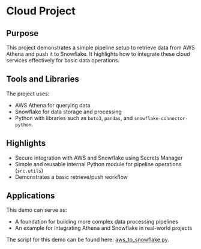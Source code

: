 # Cloud Project

## Purpose
This project demonstrates a simple pipeline setup to retrieve data from AWS Athena and push it to Snowflake. It highlights how to integrate these cloud services effectively for basic data operations.

## Tools and Libraries
The project uses:
- AWS Athena for querying data
- Snowflake for data storage and processing
- Python with libraries such as `boto3`, `pandas`, and `snowflake-connector-python`.

## Highlights
- Secure integration with AWS and Snowflake using Secrets Manager
- Simple and reusable internal Python module for pipeline operations (`src.utils`)
- Demonstrates a basic retrieve/push workflow

## Applications
This demo can serve as:
- A foundation for building more complex data processing pipelines
- An example for integrating Athena and Snowflake in real-world projects

The script for this demo can be found here: [aws_to_snowflake.py](./aws_to_snowflake.py).
